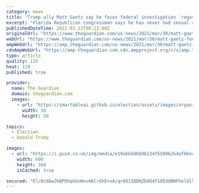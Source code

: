 ```yaml
---
category: news
title: "Trump ally Matt Gaetz say he faces federal investigation 'regarding sexual conduct'"
excerpt: "Florida Republican congressman says he has never had sexual relationship with underage girl Matt Gaetz, a prominent Republican in Congress and a close ally of Donald Trump, said on Tuesday he was being investigated by the justice department over a former ..."
publishedDateTime: 2021-03-31T00:22:00Z
originalUrl: "https://www.theguardian.com/us-news/2021/mar/30/matt-gaetz-federal-investigation-sexual-conduct"
webUrl: "https://www.theguardian.com/us-news/2021/mar/30/matt-gaetz-federal-investigation-sexual-conduct"
ampWebUrl: "https://amp.theguardian.com/us-news/2021/mar/30/matt-gaetz-federal-investigation-sexual-conduct"
cdnAmpWebUrl: "https://amp-theguardian-com.cdn.ampproject.org/c/s/amp.theguardian.com/us-news/2021/mar/30/matt-gaetz-federal-investigation-sexual-conduct"
type: article
quality: 119
heat: 119
published: true

provider:
  name: The Guardian
  domain: theguardian.com
  images:
    - url: "https://smartableai.github.io/election/assets/images/organizations/theguardian.com-50x50.jpg"
      width: 50
      height: 50

topics:
  - Election
  - Donald Trump

images:
  - url: "https://i.guim.co.uk/img/media/e19abbddbb06134f5509b2b4af66e4186711a8d8/0_0_3500_2100/master/3500.jpg?width=300&quality=45&auto=format&fit=max&dpr=2&s=3b3f2957a9a90f90582890cf4af0d18a"
    width: 600
    height: 360
    isCached: true

secured: "El/0c6DwJkBPDhqhbnWvvmKCrGhE+oA/qr6R1IODNZD4O4F18EddBHFkel4l5wethm6wbvqNvTRlklZtSJsonONaOR+oQYyeF+KipK+NjLw9N9fkcvukasGsfc2osDFy/7GF4Ug+JIarje9KgP5hJsWi6lJQGBzI2zacPo/kF+9t1VxBOZtIX9VIrgLwpYBOo18g+a9b3ZWwnjJvSlBwdVhOJi0yWAXGV8WpjBfg/9A9D6NQN9jwspvL6sYse6DkRn+2a3B7YAoPsRaRncKTwzW81WY836NOc4mJqv0yVPCGHNh1LAUs1BCxdKv/Z4RhqUOTkvkSv5g2V/H4PJ7BdNWh/bYTGGw3xdQYBoSMj5o=;b1jQo7KJ0iV5rpQov+EQLg=="
---
```


